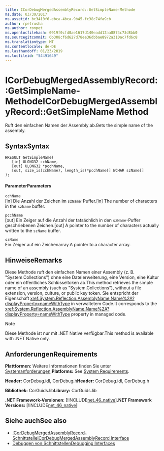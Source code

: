 ```yaml
---
title: ICorDebugMergedAssemblyRecord::GetSimpleName-Methode
ms.date: 03/30/2017
ms.assetid: bc3410f6-ebca-4bca-9b45-fc38c74fa9cb
author: rpetrusha
ms.author: ronpet
ms.openlocfilehash: 0919f0cfd0ae1617d140eadd12aa8874c73d8bb0
ms.sourcegitcommit: 6b308cf6d627d78ee36dbbae8972a310ac7fd6c8
ms.translationtype: MT
ms.contentlocale: de-DE
ms.lasthandoff: 01/23/2019
ms.locfileid: "54491649"
---
```

# <a name="icordebugmergedassemblyrecordgetsimplename-method"></a><span data-ttu-id="a2a71-102">ICorDebugMergedAssemblyRecord::GetSimpleName-Methode</span><span class="sxs-lookup"><span data-stu-id="a2a71-102">ICorDebugMergedAssemblyRecord::GetSimpleName Method</span></span>
<span data-ttu-id="a2a71-103">Ruft den einfachen Namen der Assembly ab.</span><span class="sxs-lookup"><span data-stu-id="a2a71-103">Gets the simple name of the assembly.</span></span>  
  
## <a name="syntax"></a><span data-ttu-id="a2a71-104">Syntax</span><span class="sxs-lookup"><span data-stu-id="a2a71-104">Syntax</span></span>  
  
```  
HRESULT GetSimpleName(  
   [in] ULONG32 cchName,   
   [out] ULONG32 *pcchName,   
   [out, size_is(cchName), length_is(*pcchName)] WCHAR szName[]  
);  
```  
  
#### <a name="parameters"></a><span data-ttu-id="a2a71-105">Parameter</span><span class="sxs-lookup"><span data-stu-id="a2a71-105">Parameters</span></span>  
 `cchName`  
 <span data-ttu-id="a2a71-106">[in] Die Anzahl der Zeichen im `szName`-Puffer.</span><span class="sxs-lookup"><span data-stu-id="a2a71-106">[in] The number of characters in the `szName` buffer.</span></span>  
  
 `pcchName`  
 <span data-ttu-id="a2a71-107">[out] Ein Zeiger auf die Anzahl der tatsächlich in den `szName`-Puffer geschriebenen Zeichen.</span><span class="sxs-lookup"><span data-stu-id="a2a71-107">[out] A pointer to the number of characters actually written to the `szName` buffer.</span></span>  
  
 `szName`  
 <span data-ttu-id="a2a71-108">Ein Zeiger auf ein Zeichenarray.</span><span class="sxs-lookup"><span data-stu-id="a2a71-108">A pointer to a character array.</span></span>  
  
## <a name="remarks"></a><span data-ttu-id="a2a71-109">Hinweise</span><span class="sxs-lookup"><span data-stu-id="a2a71-109">Remarks</span></span>  
 <span data-ttu-id="a2a71-110">Diese Methode ruft den einfachen Namen einer Assembly (z. B. "System.Collections") ohne eine Dateierweiterung, eine Version, eine Kultur oder ein öffentliches Schlüsseltoken ab.</span><span class="sxs-lookup"><span data-stu-id="a2a71-110">This method retrieves the simple name of an assembly (such as "System.Collections"), without a file extension, version, culture, or public key token.</span></span> <span data-ttu-id="a2a71-111">Sie entspricht der Eigenschaft <xref:System.Reflection.AssemblyName.Name%2A?displayProperty=nameWithType> in verwaltetem Code.</span><span class="sxs-lookup"><span data-stu-id="a2a71-111">It corresponds to the <xref:System.Reflection.AssemblyName.Name%2A?displayProperty=nameWithType> property in managed code.</span></span>  
  
> [!NOTE]
>  <span data-ttu-id="a2a71-112">Diese Methode ist nur mit .NET Native verfügbar.</span><span class="sxs-lookup"><span data-stu-id="a2a71-112">This method is available with .NET Native only.</span></span>  
  
## <a name="requirements"></a><span data-ttu-id="a2a71-113">Anforderungen</span><span class="sxs-lookup"><span data-stu-id="a2a71-113">Requirements</span></span>  
 <span data-ttu-id="a2a71-114">**Plattformen:** Weitere Informationen finden Sie unter [Systemanforderungen](../../../../docs/framework/get-started/system-requirements.md).</span><span class="sxs-lookup"><span data-stu-id="a2a71-114">**Platforms:** See [System Requirements](../../../../docs/framework/get-started/system-requirements.md).</span></span>  
  
 <span data-ttu-id="a2a71-115">**Header:** CorDebug.idl, CorDebug.h</span><span class="sxs-lookup"><span data-stu-id="a2a71-115">**Header:** CorDebug.idl, CorDebug.h</span></span>  
  
 <span data-ttu-id="a2a71-116">**Bibliothek:** CorGuids.lib</span><span class="sxs-lookup"><span data-stu-id="a2a71-116">**Library:** CorGuids.lib</span></span>  
  
 <span data-ttu-id="a2a71-117">**.NET Framework-Versionen:** [!INCLUDE[net_46_native](../../../../includes/net-46-native-md.md)]</span><span class="sxs-lookup"><span data-stu-id="a2a71-117">**.NET Framework Versions:** [!INCLUDE[net_46_native](../../../../includes/net-46-native-md.md)]</span></span>  
  
## <a name="see-also"></a><span data-ttu-id="a2a71-118">Siehe auch</span><span class="sxs-lookup"><span data-stu-id="a2a71-118">See also</span></span>
- [<span data-ttu-id="a2a71-119">ICorDebugMergedAssemblyRecord-Schnittstelle</span><span class="sxs-lookup"><span data-stu-id="a2a71-119">ICorDebugMergedAssemblyRecord Interface</span></span>](../../../../docs/framework/unmanaged-api/debugging/icordebugmergedassemblyrecord-interface.md)
- [<span data-ttu-id="a2a71-120">Debuggen von Schnittstellen</span><span class="sxs-lookup"><span data-stu-id="a2a71-120">Debugging Interfaces</span></span>](../../../../docs/framework/unmanaged-api/debugging/debugging-interfaces.md)
